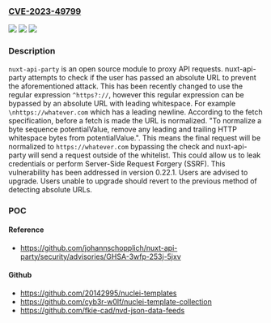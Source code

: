 ### [CVE-2023-49799](https://cve.mitre.org/cgi-bin/cvename.cgi?name=CVE-2023-49799)
![](https://img.shields.io/static/v1?label=Product&message=nuxt-api-party&color=blue)
![](https://img.shields.io/static/v1?label=Version&message=%3D%20%3C%200.22.1%20&color=brighgreen)
![](https://img.shields.io/static/v1?label=Vulnerability&message=CWE-918%3A%20Server-Side%20Request%20Forgery%20(SSRF)&color=brighgreen)

### Description

`nuxt-api-party` is an open source module to proxy API requests. nuxt-api-party attempts to check if the user has passed an absolute URL to prevent the aforementioned attack. This has been recently changed to use the regular expression `^https?://`, however this regular expression can be bypassed by an absolute URL with leading whitespace. For example `\nhttps://whatever.com` which has a leading newline. According to the fetch specification, before a fetch is made the URL is normalized. "To normalize a byte sequence potentialValue, remove any leading and trailing HTTP whitespace bytes from potentialValue.". This means the final request will be normalized to `https://whatever.com` bypassing the check and nuxt-api-party will send a request outside of the whitelist. This could allow us to leak credentials or perform Server-Side Request Forgery (SSRF). This vulnerability has been addressed in version 0.22.1. Users are advised to upgrade. Users unable to upgrade should revert to the previous method of detecting absolute URLs.

### POC

#### Reference
- https://github.com/johannschopplich/nuxt-api-party/security/advisories/GHSA-3wfp-253j-5jxv

#### Github
- https://github.com/20142995/nuclei-templates
- https://github.com/cyb3r-w0lf/nuclei-template-collection
- https://github.com/fkie-cad/nvd-json-data-feeds

